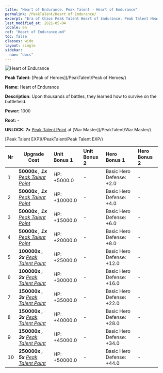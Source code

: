 ```yaml
---
title: "Heart of Endurance. Peak Talent - Heart of Endurance"
permalink: /PeakTalent/Heart of Endurance/
excerpt: "Era of Chaos Peak Talent Heart of Endurance. Peak Talent Heart of Endurance. Heart of Endurance"
last_modified_at: 2021-05-04
locale: en
ref: "Heart of Endurance.md"
toc: false
classes: wide
layout: single
sidebar:
  nav: "docs"
---
```


  ![Heart of Endurance](/images/pt/talent_1002.png)

  **Peak Talent:** [Peak of Heroes](/PeakTalent/Peak of Heroes/)

  **Name:** Heart of Endurance

  **Description:** Upon thousands of battles, they learned how to survive on the battlefield.

  **Power:** 1000

  **Root:** -

  **UNLOCK: 7x** [Peak Talent Point](/Items/con_934/) at [War Master](/PeakTalent/War Master/)

  [Peak Talent EXP](/PeakTalent/Peak Talent EXP/)

  | Nr | Upgrade Cost | Unit Bonus 1 | Unit Bonus 2 | Hero Bonus 1 | Hero Bonus 2 |
  |:---|--------------|:-------------|:-------------|:-------------|:-------------|
  | 1 |  **50000x** <i class="fas fa-coins"/>, **1x** [Peak Talent Point](/Items/con_934/) | HP: +5000.0 | - | Basic Hero Defense: +2.0 | - |
  | 2 |  **50000x** <i class="fas fa-coins"/>, **1x** [Peak Talent Point](/Items/con_934/) | HP: +10000.0 | - | Basic Hero Defense: +4.0 | - |
  | 3 |  **50000x** <i class="fas fa-coins"/>, **1x** [Peak Talent Point](/Items/con_934/) | HP: +15000.0 | - | Basic Hero Defense: +6.0 | - |
  | 4 |  **50000x** <i class="fas fa-coins"/>, **1x** [Peak Talent Point](/Items/con_934/) | HP: +20000.0 | - | Basic Hero Defense: +8.0 | - |
  | 5 |  **100000x** <i class="fas fa-coins"/>, **2x** [Peak Talent Point](/Items/con_934/) | HP: +25000.0 | - | Basic Hero Defense: +12.0 | - |
  | 6 |  **100000x** <i class="fas fa-coins"/>, **2x** [Peak Talent Point](/Items/con_934/) | HP: +30000.0 | - | Basic Hero Defense: +16.0 | - |
  | 7 |  **150000x** <i class="fas fa-coins"/>, **3x** [Peak Talent Point](/Items/con_934/) | HP: +35000.0 | - | Basic Hero Defense: +22.0 | - |
  | 8 |  **150000x** <i class="fas fa-coins"/>, **3x** [Peak Talent Point](/Items/con_934/) | HP: +40000.0 | - | Basic Hero Defense: +28.0 | - |
  | 9 |  **150000x** <i class="fas fa-coins"/>, **3x** [Peak Talent Point](/Items/con_934/) | HP: +45000.0 | - | Basic Hero Defense: +34.0 | - |
  | 10 |  **250000x** <i class="fas fa-coins"/>, **5x** [Peak Talent Point](/Items/con_934/) | HP: +50000.0 | - | Basic Hero Defense: +44.0 | - |

